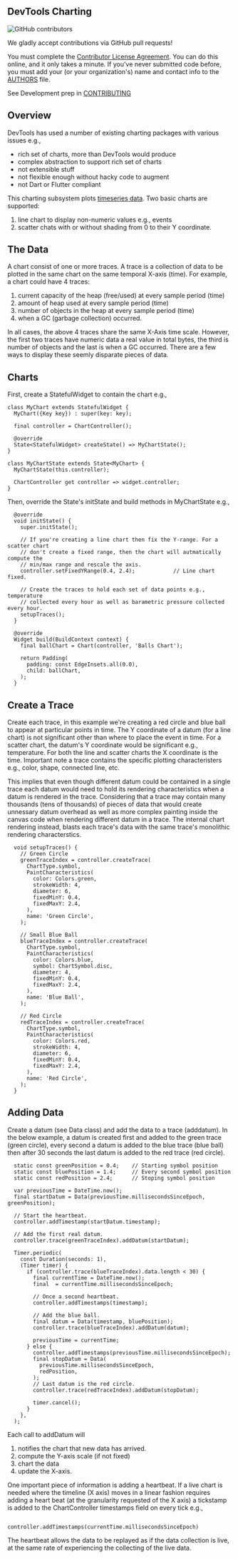 ## DevTools Charting

![GitHub contributors](https://img.shields.io/github/contributors/flutter/devtools.svg)

We gladly accept contributions via GitHub pull requests!

You must complete the
[Contributor License Agreement](https://cla.developers.google.com/clas).
You can do this online, and it only takes a minute. If you've never submitted code before,
you must add your (or your organization's) name and contact info to the [AUTHORS](AUTHORS)
file.

See Development prep in [CONTRIBUTING](https://github.com/flutter/devtools/blob/master/CONTRIBUTING.md)

## Overview

DevTools has used a number of existing charting packages with various issues e.g.,
* rich set of charts, more than DevTools would produce
* complex abstraction to support rich set of charts
* not extensible stuff
* not flexible enough without hacky code to augment
* not Dart or Flutter compliant

This charting subsystem plots [timeseries data](https://en.wikipedia.org/wiki/Time_series).  Two basic charts are supported:
1. line chart to display non-numeric values e.g., events
1. scatter chats with or without shading from 0 to their Y coordinate.

## The Data
A chart consist of one or more traces. A trace is a collection of data to be plotted in the same chart on the same temporal X-axis (time).  For example, a chart could have 4 traces:
1. current capacity of the heap (free/used) at every sample period (time)
1. amount of heap used at every sample period (time)
1. number of objects in the heap at every sample period (time)
1. when a GC (garbage collection) occurred.

In all cases, the above 4 traces share the same X-Axis time scale.  However, the first two traces have numeric data a real value in total bytes, the third is number of objects and the last is when a GC occurred.  There are a few ways to display these seemly disparate pieces of data.

## Charts

First, create a StatefulWidget to contain the chart e.g.,
```
class MyChart extends StatefulWidget {
  MyChart({Key key}) : super(key: key);

  final controller = ChartController();

  @override
  State<StatefulWidget> createState() => MyChartState();
}

class MyChartState extends State<MyChart> {
  MyChartState(this.controller);

  ChartController get controller => widget.controller;
}
```
Then, override the State's initState and build methods in MyChartState e.g.,

```
  @override
  void initState() {
    super.initState();

    // If you're creating a line chart then fix the Y-range. For a scatter chart
    // don't create a fixed range, then the chart will autmatically compute the
    // min/max range and rescale the axis.
    controller.setFixedYRange(0.4, 2.4);            // Line chart fixed.

    // Create the traces to hold each set of data points e.g., temperature
    // collected every hour as well as barametric pressure collected every hour.
    setupTraces();
  }

  @override
  Widget build(BuildContext context) {
    final ballChart = Chart(controller, 'Balls Chart');

    return Padding(
      padding: const EdgeInsets.all(0.0),
      child: ballChart,
    );
  }
```
## Create a Trace
Create each trace, in this example we're creating a red circle and blue ball to appear at particular points in time. The Y coordinate of a datum (for a line chart) is not significant other than where to place the event in time.  For a scatter chart, the datum's Y coordinate would be significant e.g., temperature. For both the line and scatter charts the X coordinate is the time. Important note a trace contains the specific plotting characteristers e.g., color, shape, connected line, etc.

This implies that even though different datum could be contained in a single trace each datum would need to hold its rendering characteristics when a datum is rendered in the trace. Considering that a trace may contain many thousands (tens of thousands) of pieces of data that would create unnessary datum overhead as well as more complex painting inside the canvas code when rendering different datum in a trace. The internal chart rendering instead, blasts each trace's data with the same trace's monolithic rendering characterstics.
```
  void setupTraces() {
    // Green Circle
    greenTraceIndex = controller.createTrace(
      ChartType.symbol,
      PaintCharacteristics(
        color: Colors.green,
        strokeWidth: 4,
        diameter: 6,
        fixedMinY: 0.4,
        fixedMaxY: 2.4,
      ),
      name: 'Green Circle',
    );

    // Small Blue Ball
    blueTraceIndex = controller.createTrace(
      ChartType.symbol,
      PaintCharacteristics(
        color: Colors.blue,
        symbol: ChartSymbol.disc,
        diameter: 4,
        fixedMinY: 0.4,
        fixedMaxY: 2.4,
      ),
      name: 'Blue Ball',
    );

    // Red Circle
    redTraceIndex = controller.createTrace(
      ChartType.symbol,
      PaintCharacteristics(
        color: Colors.red,
        strokeWidth: 4,
        diameter: 6,
        fixedMinY: 0.4,
        fixedMaxY: 2.4,
      ),
      name: 'Red Circle',
    );
  }
```
## Adding Data
Create a datum (see Data class) and add the data to a trace (adddatum). In the below example, a datum is created first and added to the green trace (green circle), every second a datum is added to the blue trace (blue ball) then after 30 seconds the last datum is added to the red trace (red circle).
```
  static const greenPosition = 0.4;    // Starting symbol position
  static const bluePosition = 1.4;     // Every second symbol position
  static const redPosition = 2.4;      // Stoping symbol position

  var previousTime = DateTime.now();
  final startDatum = Data(previousTime.millisecondsSinceEpoch, greenPosition);

  // Start the heartbeat.
  controller.addTimestamp(startDatum.timestamp);
  
  // Add the first real datum.
  controller.trace(greenTraceIndex).addDatum(startDatum);

  Timer.periodic(
    const Duration(seconds: 1),
    (Timer timer) {
      if (controller.trace(blueTraceIndex).data.length < 30) {
        final currentTime = DateTime.now();
        final  = currentTime.millisecondsSinceEpoch;

        // Once a second heartbeat.
        controller.addTimestamps(timestamp);

        // Add the blue ball.
        final datum = Data(timestamp, bluePosition);
        controller.trace(blueTraceIndex).addDatum(datum);

        previousTime = currentTime;
      } else {
        controller.addTimestamps(previousTime.millisecondsSinceEpoch);
        final stopDatum = Data(
          previousTime.millisecondsSinceEpoch,
          redPosition,
        );
        // Last datum is the red circle.
        controller.trace(redTraceIndex).addDatum(stopDatum);

        timer.cancel();
      }
    },
  );
```
Each call to addDatum will 
1. notifies the chart that new data has arrived.
1. compute the Y-axis scale (if not fixed)
1. chart the data
1. update the X-axis.

 One important piece of information is adding a heartbeat. If a live chart is needed where the timeline (X axis) moves in a linear fashion requires adding a heart beat (at the granularity requested of the X axis) a tickstamp is added to the ChartController timestamps field on every tick e.g.,

```
            controller.addTimestamps(currentTime.millisecondsSinceEpoch)
```
The heartbeat allows the data to be replayed as if the data collection is live, at the same rate of experiencing the collecting of the live data.
